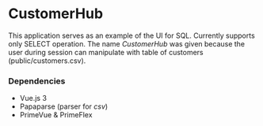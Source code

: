 # CustomerHub

This application serves as an example of the UI for SQL.
Currently supports only SELECT operation.
The name *CustomerHub* was given because the user during session can manipulate with table of customers (public/customers.csv).

### Dependencies
- Vue.js 3
- Papaparse (parser for *csv*)
- PrimeVue & PrimeFlex
